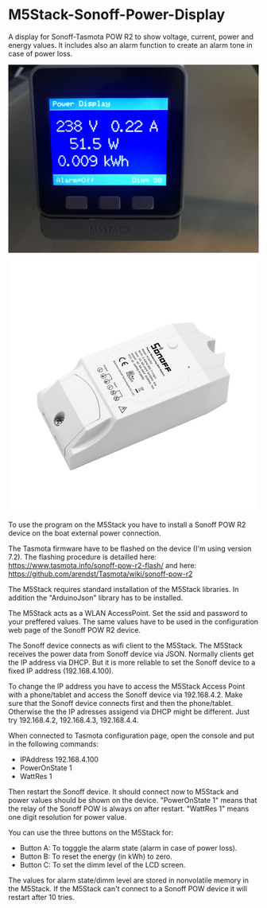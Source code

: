 # M5Stack-Sonoff-Power-Display
A display for Sonoff-Tasmota POW R2 to show voltage, current, power and energy values.
It includes also an alarm function to create an alarm tone in case of power loss.

![Display1](https://github.com/AK-Homberger/M5Stack-Sonoff-Power-Display/blob/master/IMG_1278.JPG)

![Display2](https://github.com/AK-Homberger/M5Stack-Sonoff-Power-Display/blob/master/pow-r2-04_2.jpg)

To use the program on the M5Stack you have to install a Sonoff POW R2 device on the boat external power connection.

The Tasmota firmware have to be flashed on the device (I'm using version 7.2). The flashing procedure is detailled here: https://www.tasmota.info/sonoff-pow-r2-flash/ and here: https://github.com/arendst/Tasmota/wiki/sonoff-pow-r2

The M5Stack requires standard installation of the M5Stack libraries. In addition the "ArduinoJson" library has to be installed.

The M5Stack acts as a WLAN AccessPoint. Set the ssid and password to your preffered values. The same values have to be used in the configuration web page of the Sonoff POW R2 device.

The Sonoff device connects as wifi client to the M5Stack. The M5Stack receives the power data from Sonoff device via JSON. 
Normally clients get the IP address via DHCP. But it is more reliable to set the Sonoff device to a fixed IP address (192.168.4.100).

To change the IP address you have to access the M5Stack Access Point with a phone/tablet and access the Sonoff device via 192.168.4.2. Make sure that the Sonoff device connects first and then the phone/tablet. Otherwise the the IP adresses assigend via DHCP might be different. Just try 192.168.4.2, 192.168.4.3, 192.168.4.4.

When connected to Tasmota configuration page, open the console and put in the following commands:

- IPAddress 192.168.4.100
- PowerOnState 1
- WattRes 1

Then restart the Sonoff device. It should connect now to M5Stack and power values should be shown on the device.
"PowerOnState 1" means that the relay of the Sonoff POW is always on after restart. "WattRes 1" means one digit resolution for power value.

You can use the three buttons on the M5Stack for:

- Button A: To togggle the alarm state (alarm in case of power loss).
- Button B: To reset the energy (in kWh) to zero.
- Button C: To set the dimm level of the LCD screen.

The values for alarm state/dimm level are stored in nonvolatile memory in the M5Stack.
If the M5Stack can't connect to a Sonoff POW device it will restart after 10 tries. 


